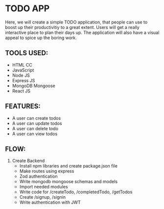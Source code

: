 # TODO APP

Here, we will create a simple TODO application, that people can use to boost up their productivitiy to a great extent. Users will get a really interactive place to plan their days up. The application will also have a visual appeal to spice up the boring work.


## TOOLS USED:
+ HTML CC
+ JavaScript
+ Node JS
+ Express JS
+ MongoDB Mongoose
+ React JS

## FEATURES:
+ A user can create todos
+ A user can update todos
+ A user can delete todo
+ A user can view todos

## FLOW:
1. Create Backend 
    + Install npm libraries and create package.json file
    + Make routes using express
    + Zod authentication
    + Write mongodb mongoose schemas and models
    + Import needed modules
    + Write code for /createTodo, /completedTodo, /getTodos
    + Create /signup, /signin
    + Write authentication with JWT
    